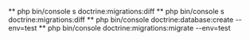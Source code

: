 ** php bin/console s doctrine:migrations:diff
** php bin/console s doctrine:migrations:diff
** php bin/console doctrine:database:create --env=test
** php bin/console doctrine:migrations:migrate --env=test
